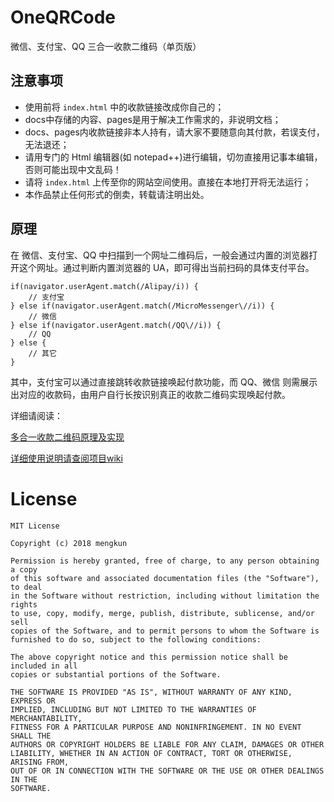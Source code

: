 # OneQRCode
微信、支付宝、QQ 三合一收款二维码（单页版）

## 注意事项

 - 使用前将 `index.html` 中的收款链接改成你自己的；
 - docs中存储的内容、pages是用于解决工作需求的，非说明文档；
 - docs、pages内收款链接非本人持有，请大家不要随意向其付款，若误支付，无法退还；
 - 请用专门的 Html 编辑器(如 notepad++)进行编辑，切勿直接用记事本编辑，否则可能出现中文乱码！
 - 请将 `index.html` 上传至你的网站空间使用。直接在本地打开将无法运行；
 - 本作品禁止任何形式的倒卖，转载请注明出处。

## 原理
在 微信、支付宝、QQ 中扫描到一个网址二维码后，一般会通过内置的浏览器打开这个网址。通过判断内置浏览器的 UA，即可得出当前扫码的具体支付平台。

````
if(navigator.userAgent.match(/Alipay/i)) {
    // 支付宝
} else if(navigator.userAgent.match(/MicroMessenger\//i)) {
    // 微信
} else if(navigator.userAgent.match(/QQ\//i)) {
    // QQ
} else {
    // 其它
}
````

其中，支付宝可以通过直接跳转收款链接唤起付款功能，而 QQ、微信 则需展示出对应的收款码，由用户自行长按识别真正的收款二维码实现唤起付款。

详细请阅读：

[多合一收款二维码原理及实现](https://mkblog.cn/922/)

[详细使用说明请查阅项目wiki](https://github.com/mengkunsoft/OneQRCode/wiki)

# License

````
MIT License

Copyright (c) 2018 mengkun

Permission is hereby granted, free of charge, to any person obtaining a copy
of this software and associated documentation files (the "Software"), to deal
in the Software without restriction, including without limitation the rights
to use, copy, modify, merge, publish, distribute, sublicense, and/or sell
copies of the Software, and to permit persons to whom the Software is
furnished to do so, subject to the following conditions:

The above copyright notice and this permission notice shall be included in all
copies or substantial portions of the Software.

THE SOFTWARE IS PROVIDED "AS IS", WITHOUT WARRANTY OF ANY KIND, EXPRESS OR
IMPLIED, INCLUDING BUT NOT LIMITED TO THE WARRANTIES OF MERCHANTABILITY,
FITNESS FOR A PARTICULAR PURPOSE AND NONINFRINGEMENT. IN NO EVENT SHALL THE
AUTHORS OR COPYRIGHT HOLDERS BE LIABLE FOR ANY CLAIM, DAMAGES OR OTHER
LIABILITY, WHETHER IN AN ACTION OF CONTRACT, TORT OR OTHERWISE, ARISING FROM,
OUT OF OR IN CONNECTION WITH THE SOFTWARE OR THE USE OR OTHER DEALINGS IN THE
SOFTWARE.
````
